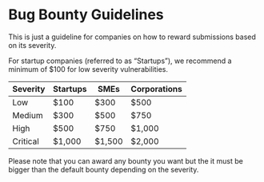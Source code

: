 # Bug Bounty Guidelines

This is just a guideline for companies on how to reward submissions based on its severity.

For startup companies (referred to as “Startups”), we recommend a minimum of $100 for low severity vulnerabilities.

| Severity | **Startups** | **SMEs** | **Corporations** |
| --- | --- | --- | --- |
| Low | $100 | $300 | $500 |
| Medium | $300 | $500 | $750 |
| High | $500 | $750 | $1,000 |
| Critical | $1,000 | $1,500 | $2,000 |

Please note that you can award any bounty you want but the it must be bigger than the default bounty depending on the severity.
